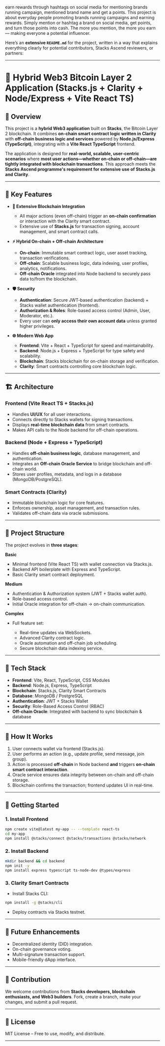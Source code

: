  earn rewards through hashtags on social media for mentioning brands running campaign, mentioned brand name and get a points. 
This project is about everyday people promoting brands running campaigns and earning rewards. Simply mention or hashtag a brand on social media, get points, and turn those points into cash. The more you mention, the more you earn — making everyone a potential influencer.


Here’s an **extensive `README.md`** for the project, written in a way that explains everything clearly for potential contributors, Stacks Ascend reviewers, or partners:

---

# 🚀 Hybrid Web3 Bitcoin Layer 2 Application (Stacks.js + Clarity + Node/Express + Vite React TS)

## 📌 Overview

This project is a **hybrid Web3 application** built on **Stacks**, the Bitcoin Layer 2 blockchain.
It combines **on-chain smart contract logic written in Clarity** with **off-chain business logic and services** powered by **Node.js/Express (TypeScript)**, integrating with a **Vite React TypeScript** frontend.

The application is designed for **real-world, scalable, user-centric scenarios** where **most user actions—whether on-chain or off-chain—are tightly integrated with blockchain transactions**. This approach meets the **Stacks Ascend programme's requirement for extensive use of Stacks.js and Clarity**.

---

## 🎯 Key Features

* **🔗 Extensive Blockchain Integration**

  * All major actions (even off-chain) trigger an **on-chain confirmation** or interaction with the Clarity smart contract.
  * Extensive use of **Stacks.js** for transaction signing, account management, and smart contract calls.

* **⚡ Hybrid On-chain + Off-chain Architecture**

  * **On-chain**: Immutable smart contract logic, user asset tracking, transaction verifications.
  * **Off-chain**: Scalable business logic, data indexing, user profiles, analytics, notifications.
  * **Off-chain Oracle** integrated into Node backend to securely pass data to/from the blockchain.

* **🛡️ Security**

  * **Authentication**: Secure JWT-based authentication (backend) + Stacks wallet authentication (frontend).
  * **Authorization & Roles**: Role-based access control (Admin, User, Moderator, etc.).
  * Every user can **only access their own account data** unless granted higher privileges.

* **🌐 Modern Web App**

  * **Frontend**: Vite + React + TypeScript for speed and maintainability.
  * **Backend**: Node.js + Express + TypeScript for type safety and scalability.
  * **Blockchain**: Stacks blockchain for on-chain storage and verification.
  * **Clarity**: Smart contracts controlling core blockchain logic.

---

## 🏗 Architecture

### **Frontend (Vite React TS + Stacks.js)**

* Handles **UI/UX** for all user interactions.
* Connects directly to Stacks wallets for signing transactions.
* Displays **real-time blockchain data** from smart contracts.
* Makes API calls to the Node backend for off-chain operations.

### **Backend (Node + Express + TypeScript)**

* Handles **off-chain business logic**, database management, and authentication.
* Integrates an **Off-chain Oracle Service** to bridge blockchain and off-chain world.
* Stores user profiles, metadata, and logs in a database (MongoDB/PostgreSQL).

### **Smart Contracts (Clarity)**

* Immutable blockchain logic for core features.
* Enforces ownership, asset management, and transaction rules.
* Validates off-chain data via oracle submissions.

---

## 📂 Project Structure

The project evolves in **three stages**:

**Basic**

* Minimal frontend (Vite React TS) with wallet connection via Stacks.js.
* Backend API boilerplate with Express and TypeScript.
* Basic Clarity smart contract deployment.

**Medium**

* Authentication & Authorization system (JWT + Stacks wallet auth).
* Role-based access control.
* Initial Oracle integration for off-chain → on-chain communication.

**Complex**

* Full feature set:

  * Real-time updates via WebSockets.
  * Advanced Clarity contract logic.
  * Oracle automation and off-chain job scheduling.
  * Secure blockchain data indexing service.

---

## 🔧 Tech Stack

* **Frontend**: Vite, React, TypeScript, CSS Modules
* **Backend**: Node.js, Express, TypeScript
* **Blockchain**: Stacks.js, Clarity Smart Contracts
* **Database**: MongoDB / PostgreSQL
* **Authentication**: JWT + Stacks Wallet
* **Security**: Role-Based Access Control (RBAC)
* **Off-chain Oracle**: Integrated with backend to sync blockchain & database

---

## 📜 How It Works

1. User connects wallet via frontend (Stacks.js).
2. User performs an action (e.g., update profile, send message, join group).
3. Action is processed **off-chain** in Node backend **and** triggers **on-chain smart contract interaction**.
4. Oracle service ensures data integrity between on-chain and off-chain storage.
5. Blockchain confirms the transaction; frontend updates UI in real-time.

---

## 🚀 Getting Started

### **1. Install Frontend**

```bash
npm create vite@latest my-app -- --template react-ts
cd my-app
npm install @stacks/connect @stacks/transactions @stacks/network
```

### **2. Install Backend**

```bash
mkdir backend && cd backend
npm init -y
npm install express typescript ts-node-dev @types/express
```

### **3. Clarity Smart Contracts**

* Install Stacks CLI:

```bash
npm install -g @stacks/cli
```

* Deploy contracts via Stacks testnet.

---

## 🔮 Future Enhancements

* Decentralized identity (DID) integration.
* On-chain governance voting.
* Multi-signature transaction support.
* Mobile-friendly dApp interface.

---

## 🤝 Contribution

We welcome contributions from **Stacks developers, blockchain enthusiasts, and Web3 builders**.
Fork, create a branch, make your changes, and submit a pull request.

---

## 📜 License

MIT License – Free to use, modify, and distribute.

---


